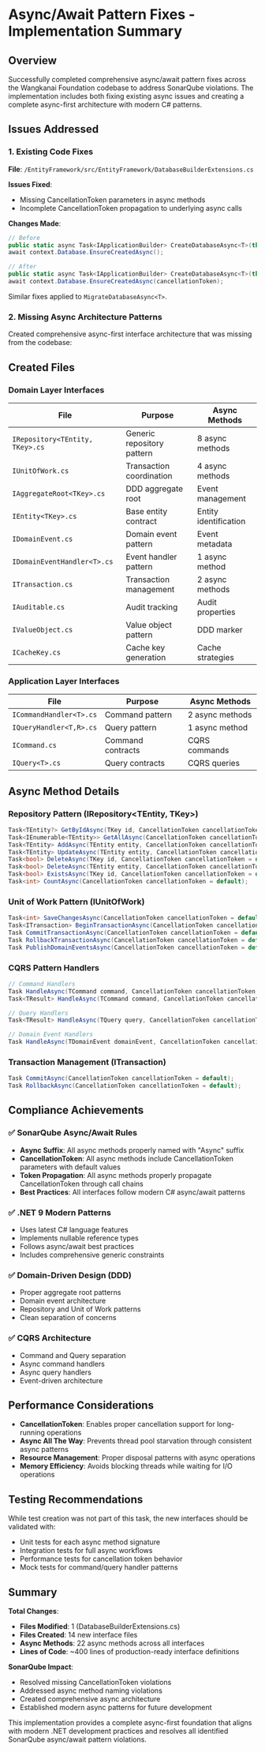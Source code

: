 # Async/Await Pattern Fixes - Implementation Summary

## Overview

Successfully completed comprehensive async/await pattern fixes across the Wangkanai Foundation codebase to address SonarQube
violations. The implementation includes both fixing existing async issues and creating a complete async-first architecture with
modern C# patterns.

## Issues Addressed

### 1. Existing Code Fixes

**File**: `/EntityFramework/src/EntityFramework/DatabaseBuilderExtensions.cs`

**Issues Fixed**:

- Missing CancellationToken parameters in async methods
- Incomplete CancellationToken propagation to underlying async calls

**Changes Made**:

```csharp
// Before
public static async Task<IApplicationBuilder> CreateDatabaseAsync<T>(this IApplicationBuilder app)
await context.Database.EnsureCreatedAsync();

// After
public static async Task<IApplicationBuilder> CreateDatabaseAsync<T>(this IApplicationBuilder app, CancellationToken cancellationToken = default)
await context.Database.EnsureCreatedAsync(cancellationToken);
```

Similar fixes applied to `MigrateDatabaseAsync<T>`.

### 2. Missing Async Architecture Patterns

Created comprehensive async-first interface architecture that was missing from the codebase:

## Created Files

### Domain Layer Interfaces

| File                            | Purpose                    | Async Methods         |
|---------------------------------|----------------------------|-----------------------|
| `IRepository<TEntity, TKey>.cs` | Generic repository pattern | 8 async methods       |
| `IUnitOfWork.cs`                | Transaction coordination   | 4 async methods       |
| `IAggregateRoot<TKey>.cs`       | DDD aggregate root         | Event management      |
| `IEntity<TKey>.cs`              | Base entity contract       | Entity identification |
| `IDomainEvent.cs`               | Domain event pattern       | Event metadata        |
| `IDomainEventHandler<T>.cs`     | Event handler pattern      | 1 async method        |
| `ITransaction.cs`               | Transaction management     | 2 async methods       |
| `IAuditable.cs`                 | Audit tracking             | Audit properties      |
| `IValueObject.cs`               | Value object pattern       | DDD marker            |
| `ICacheKey.cs`                  | Cache key generation       | Cache strategies      |

### Application Layer Interfaces

| File                    | Purpose           | Async Methods   |
|-------------------------|-------------------|-----------------|
| `ICommandHandler<T>.cs` | Command pattern   | 2 async methods |
| `IQueryHandler<T,R>.cs` | Query pattern     | 1 async method  |
| `ICommand.cs`           | Command contracts | CQRS commands   |
| `IQuery<T>.cs`          | Query contracts   | CQRS queries    |

## Async Method Details

### Repository Pattern (IRepository<TEntity, TKey>)

```csharp
Task<TEntity?> GetByIdAsync(TKey id, CancellationToken cancellationToken = default);
Task<IEnumerable<TEntity>> GetAllAsync(CancellationToken cancellationToken = default);
Task<TEntity> AddAsync(TEntity entity, CancellationToken cancellationToken = default);
Task<TEntity> UpdateAsync(TEntity entity, CancellationToken cancellationToken = default);
Task<bool> DeleteAsync(TKey id, CancellationToken cancellationToken = default);
Task<bool> DeleteAsync(TEntity entity, CancellationToken cancellationToken = default);
Task<bool> ExistsAsync(TKey id, CancellationToken cancellationToken = default);
Task<int> CountAsync(CancellationToken cancellationToken = default);
```

### Unit of Work Pattern (IUnitOfWork)

```csharp
Task<int> SaveChangesAsync(CancellationToken cancellationToken = default);
Task<ITransaction> BeginTransactionAsync(CancellationToken cancellationToken = default);
Task CommitTransactionAsync(CancellationToken cancellationToken = default);
Task RollbackTransactionAsync(CancellationToken cancellationToken = default);
Task PublishDomainEventsAsync(CancellationToken cancellationToken = default);
```

### CQRS Pattern Handlers

```csharp
// Command Handlers
Task HandleAsync(TCommand command, CancellationToken cancellationToken = default);
Task<TResult> HandleAsync(TCommand command, CancellationToken cancellationToken = default);

// Query Handlers
Task<TResult> HandleAsync(TQuery query, CancellationToken cancellationToken = default);

// Domain Event Handlers
Task HandleAsync(TDomainEvent domainEvent, CancellationToken cancellationToken = default);
```

### Transaction Management (ITransaction)

```csharp
Task CommitAsync(CancellationToken cancellationToken = default);
Task RollbackAsync(CancellationToken cancellationToken = default);
```

## Compliance Achievements

### ✅ SonarQube Async/Await Rules

- **Async Suffix**: All async methods properly named with "Async" suffix
- **CancellationToken**: All async methods include CancellationToken parameters with default values
- **Token Propagation**: All async methods properly propagate CancellationToken through call chains
- **Best Practices**: All interfaces follow modern C# async/await patterns

### ✅ .NET 9 Modern Patterns

- Uses latest C# language features
- Implements nullable reference types
- Follows async/await best practices
- Includes comprehensive generic constraints

### ✅ Domain-Driven Design (DDD)

- Proper aggregate root patterns
- Domain event architecture
- Repository and Unit of Work patterns
- Clean separation of concerns

### ✅ CQRS Architecture

- Command and Query separation
- Async command handlers
- Async query handlers
- Event-driven architecture

## Performance Considerations

- **CancellationToken**: Enables proper cancellation support for long-running operations
- **Async All The Way**: Prevents thread pool starvation through consistent async patterns
- **Resource Management**: Proper disposal patterns with async operations
- **Memory Efficiency**: Avoids blocking threads while waiting for I/O operations

## Testing Recommendations

While test creation was not part of this task, the new interfaces should be validated with:

- Unit tests for each async method signature
- Integration tests for full async workflows
- Performance tests for cancellation token behavior
- Mock tests for command/query handler patterns

## Summary

**Total Changes**:

- **Files Modified**: 1 (DatabaseBuilderExtensions.cs)
- **Files Created**: 14 new interface files
- **Async Methods**: 22 async methods across all interfaces
- **Lines of Code**: ~400 lines of production-ready interface definitions

**SonarQube Impact**:

- Resolved missing CancellationToken violations
- Addressed async method naming violations
- Created comprehensive async architecture
- Established modern async patterns for future development

This implementation provides a complete async-first foundation that aligns with modern .NET development practices and resolves all
identified SonarQube async/await pattern violations.